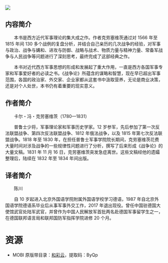 ![](http://img3m3.ddimg.cn/68/1/28507613-1_u_1.jpg)

## 内容简介

　　本书是西方近代军事理论的集大成之作。作者克劳塞维茨通过对 1566 年至 1815 年间 130 多个战例的复盘分析，并结合自己亲历的几次战争的经验，对军事与政治、战争与媾和、进攻与防御、战略与战术、物质力量与精神力量、常备军战争与人民战争等问题进行了深刻思考，最终完成了这部经典之作。

　　本书对近代西方军事思想的形成和发展起了重大作用，一直是西方各国军事专家和军事爱好者的必读之书。《战争论》所蕴含的谋略和智慧，现在早已超出军事范围，各国的政治家、外交家、企业家都从这套书中汲取营养，无论是商业决策，还是对个人处世，本书仍有着重要的现实意义。

## 作者简介

　　卡尔・冯・克劳塞维茨（1780—1831）

　　普鲁士少将，军事理论家和军事历史学家。12 岁参军，先后参加了第一次反法联盟战争、第四次反法联盟战争、1812 年俄法战争，以及 1815 年第七次反法联盟战争。1818 年至 1830 年，在担任普鲁士军事学院院长期间，克劳塞维茨花费大量时间对涉及战争的一些规律性问题进行了分析，撰写了后来形成《战争论》的大量文稿。1831 年 11 月 16 日，克劳塞维茨突发急症离世。这些文稿经他的遗孀整理后，陆续在 1832 年至 1834 年间出版。

## 译者简介

　　陈川

　　自 10 岁起进入北京外国语学院附属外国语学校学习德语，1987 年自北京外国语学院德语系毕业后从事军事外交工作，2017 年退出现役。曾任中国驻德国大使馆武官处陆军武官，并曾作为中国人民解放军首批两名赴德国军事留学生之一，在德国联邦语言局和联邦国防军指挥学院进修 20 个月。

# 资源

* MOBI 原版带目录：[和彩云](https://caiyun.139.com/m/i?0n5CrP1TR3LAv)，提取码：ByQp
